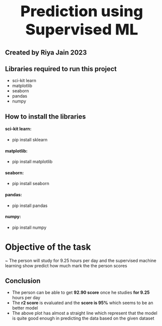 <center><h1 style='font-size:50px;font-weight:800;'>Prediction using Supervised ML</h1></center>

## Created by Riya Jain 2023


## Libraries required to run this project

- sci-kit learn
- matplotlib
- seaborn
- pandas
- numpy

## How to install the libraries

#### sci-kit learn:

- pip install sklearn

#### matplotlib:

- pip install matplotlib

#### seaborn:

- pip install seaborn

#### pandas:

- pip install pandas

#### numpy:

- pip install numpy

# Objective of the task

~ The person will study for 9.25 hours per day and the supervised machine learning show predict how much mark the the person scores

## Conclusion

- The person can be able to get **92.90 score** once he studies **for 9.25** hours per day
- The **r2 score** is evaluated and the **score is 95%** which seems to be an better model
- The above plot has almost a straight line which represent that the model is quite good enough in predicting the data based on the given dataset
